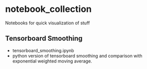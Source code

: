 # notebook_collection
Notebooks for quick visualization of stuff



## Tensorboard Smoothing

* tensorboard_smoothing.ipynb
* python version of tensorboard smoothing and comparison with exponential weighted moving average.